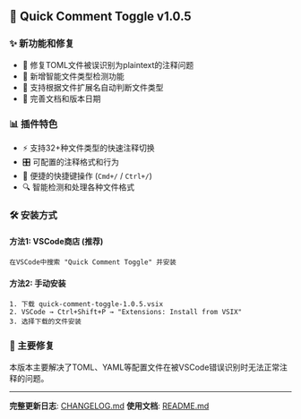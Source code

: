 ## 🚀 Quick Comment Toggle v1.0.5

### ✨ 新功能和修复
- 🔧 修复TOML文件被误识别为plaintext的注释问题
- 🎯 新增智能文件类型检测功能
- 📂 支持根据文件扩展名自动判断文件类型
- 📝 完善文档和版本日期

### 📊 插件特色
- ⚡ 支持32+种文件类型的快速注释切换
- 🎛️ 可配置的注释格式和行为
- 📱 便捷的快捷键操作 (`Cmd+/` / `Ctrl+/`)
- 🔍 智能检测和处理各种文件格式

### 🛠️ 安装方式

#### 方法1: VSCode商店 (推荐)
```
在VSCode中搜索 "Quick Comment Toggle" 并安装
```

#### 方法2: 手动安装
```
1. 下载 quick-comment-toggle-1.0.5.vsix
2. VSCode → Ctrl+Shift+P → "Extensions: Install from VSIX"
3. 选择下载的文件安装
```

### 🔧 主要修复
本版本主要解决了TOML、YAML等配置文件在被VSCode错误识别时无法正常注释的问题。

---

**完整更新日志**: [CHANGELOG.md](./CHANGELOG.md)
**使用文档**: [README.md](./README.md)